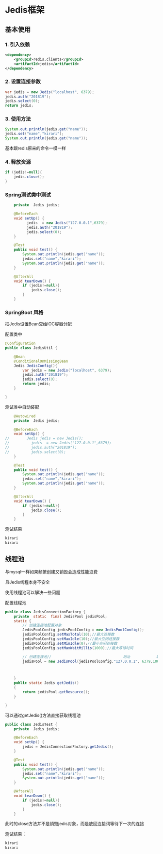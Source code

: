 # Jedis框架







## 基本使用

### 1. 引入依赖

```xml
<dependency>
    <groupId>redis.clients</groupId>
    <artifactId>jedis</artifactId>
</dependency>
```



### 2. 设置连接参数

```java
var jedis = new Jedis("localhost", 6379);
jedis.auth("201819");
jedis.select(0);
return jedis;
```



### 3. 使用方法

```java
System.out.println(jedis.get("name"));
jedis.set("name","kirari");
System.out.println(jedis.get("name"));
```

基本跟redis原来的命令一模一样

### 4. 释放资源

```java
if (jedis!=null){
    jedis.close();
}
```



### Spring测试类中测试

```java
    private  Jedis jedis;

	@BeforeEach
    void setUp() {
          jedis  = new Jedis("127.0.0.1",6379);
          jedis.auth("201819");
          jedis.select(0);
    }

    @Test
    public void test() {
        System.out.println(jedis.get("name"));
        jedis.set("name","kirari");
        System.out.println(jedis.get("name"));
    }

    @AfterAll
    void tearDown() {
        if (jedis!=null){
            jedis.close();
        }
    }
```



### SpringBoot 风格

把Jedis设置Bean交给IOC容器分配

配置类中

```java
@Configuration
public class JedisUtil {

    @Bean
    @ConditionalOnMissingBean
    Jedis JedisConfig(){
        var jedis = new Jedis("localhost", 6379);
        jedis.auth("201819");
        jedis.select(0);
        return jedis;
    }

}
```

测试类中自动装配

```java
    @Autowired
    private  Jedis jedis;

    @BeforeEach
    void setUp() {
//        Jedis jedis = new Jedis();
//          jedis  = new Jedis("127.0.0.1",6379);
//          jedis.auth("201819");
//          jedis.select(0);
    }

    @Test
    public void test() {
        System.out.println(jedis.get("name"));
        jedis.set("name","kirari");
        System.out.println(jedis.get("name"));
    }

    @AfterAll
    void tearDown() {
        if (jedis!=null){
            jedis.close();
        }
    }
```

测试结果

```sh
kirari
kirari

```



## 线程池

与mysql一样如果频繁创建又销毁会造成性能浪费

且Jedis线程本身不安全

使用线程池可以解决一些问题

配置线程池

```java
public class JedisConnectionFactory {
    private  static  final JedisPool jedisPool;
    static {
        // 创建连接池配置对象
        JedisPoolConfig jedisPoolConfig = new JedisPoolConfig();
        jedisPoolConfig.setMaxTotal(10);//最大连接数
        jedisPoolConfig.setMaxIdle(10);//最大空闲连接数
        jedisPoolConfig.setMinIdle(0);//最小空闲连接数
        jedisPoolConfig.setMaxWaitMillis(1000);//最大等待时间

        // 创建连接池//                                 地址            端口        超时         //密码
        jedisPool = new JedisPool(jedisPoolConfig,"127.0.0.1", 6379,100,"201819");



    }
    public static Jedis getJedis()
    {
        return jedisPool.getResource();
    }

}
```

可以通过getJedis()方法直接获取线程池

```java
public class JedisTest {
    private  Jedis jedis;

    @BeforeEach
    void setUp() {
        jedis = JedisConnectionFactory.getJedis();
    }

    @Test
    public void test() {
        System.out.println(jedis.get("name"));
        jedis.set("name","kirari");
        System.out.println(jedis.get("name"));
    }

    @AfterAll
    void tearDown() {
        if (jedis!=null){
            jedis.close();
        }
    }
```

此时的close方法并不是销毁jedis对象，而是放回连接词等待下一次的连接

测试结果：

```sh
kirari
kirari

```





